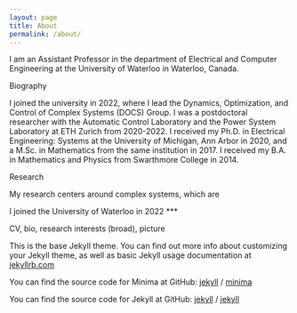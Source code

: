 ```yaml
---
layout: page
title: About
permalink: /about/
---
```


I am an Assistant Professor in the department of Electrical and Computer
Engineering at the University of Waterloo in Waterloo, Canada.

Biography

I joined the university in 2022, where I lead the Dynamics, Optimization, and
Control of Complex Systems (DOCS) Group.
I was a postdoctoral researcher with the Automatic Control Laboratory and
the Power System Laboratory at ETH Zurich from 2020-2022.
I received my Ph.D. in Electrical Engineering: Systems at the University of
Michigan, Ann Arbor in 2020, and a M.Sc. in Mathematics from the same
institution in 2017.  I received my B.A. in Mathematics and Physics from
Swarthmore College in 2014.


Research

My research centers around complex systems, which are


I joined the University of Waterloo in 2022 ***


CV, bio, research interests (broad), picture


This is the base Jekyll theme. You can find out more info about customizing your Jekyll theme, as well as basic Jekyll usage documentation at [jekyllrb.com](https://jekyllrb.com/)

You can find the source code for Minima at GitHub:
[jekyll][jekyll-organization] /
[minima](https://github.com/jekyll/minima)

You can find the source code for Jekyll at GitHub:
[jekyll][jekyll-organization] /
[jekyll](https://github.com/jekyll/jekyll)


[jekyll-organization]: https://github.com/jekyll
